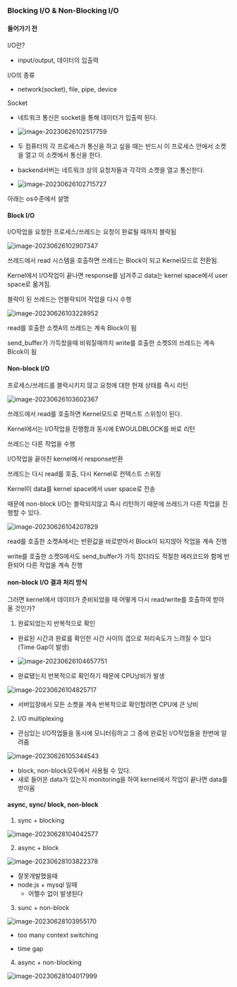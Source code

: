 ### Blocking I/O & Non-Blocking I/O

#### 들어가기 전

I/O란?

- input/output, 데이터의 입출력

I/O의 종류

- network(socket), file, pipe, device

Socket

- 네트워크 통신은 socket을 통해 데이터가 입출력 된다.
- ![image-20230626102517759](img/image-20230626102517759.png)

- 두 컴퓨터의 각 프로세스가 통신을 하고 싶을 때는 반드시 이 프로세스 안에서 소켓을 열고 이 소켓에서 통신을 한다.

- backend서버는 네트워크 상의 요청자들과 각각의 소켓을 열고 통신한다.

- ![image-20230626102715727](img/image-20230626102715727.png)



아래는 os수준에서 설명

#### Block I/O

I/O작업을 요청한 프로세스/쓰레드는 요청이 완료될 때까지 블락됨

![image-20230626102907347](img/image-20230626102907347.png)

쓰레드에서 read 시스템을 호출하면 쓰레드는 Block이 되고 Kernel모드로 전환됨.

Kernel에서 I/O작업이 끝나면 response를 넘겨주고 data는 kernel space에서 user space로 옮겨짐.

블락이 된 쓰레드는 언블락되어 작업을 다시 수행

![image-20230626103228952](img/image-20230626103228952.png)

read를 호출한 소켓A의 쓰레드는 계속 Block이 됨

send_buffer가 가득찼을때 비워질때까지 write를 호출한 소켓S의 쓰레드는 계속 Blcok이 됨



#### Non-block I/O

프로세스/쓰레드를 블락시키지 않고 요청에 대한 현재 상태를 즉시 리턴

![image-20230626103602367](img/image-20230626103602367.png)

쓰레드에서 read를 호출하면 Kernel모드로 컨텍스트 스위칭이 된다.

Kernel에서는 I/O작업을 진행함과 동시에 EWOULDBLOCK를 바로 리턴

쓰레드는 다른 작업을 수행

I/O작업을 끝마친 kernel에서 response반환

쓰레드는 다시 read를 호출, 다시 Kernel로 컨텍스트 스위칭

Kernel이 data를 kernel space에서 user space로 전송

때문에 non-block I/O는 블락되지않고 즉시 리턴하기 때문에 쓰레드가 다른 작업을 진행할 수 있다.

![image-20230626104207829](img/image-20230626104207829.png)

read를 호출한 소켓A에서는 반환값을 바로받아서 Block이 되지않아 작업을 계속 진행

write를 호출한 소켓S에서도 send_buffer가 가득 찼더라도 적절한 에러코드와 함께 반환되어 다른 작업을 계속 진행



#### non-block I/O 결과 처리 방식

그러면 kernel에서 데이터가 준비되었을 때 어떻게 다시 read/write를 호출하여 받아올 것인가?

1. 완료되었는지 반복적으로 확인

- 완료된 시간과 완료를 확인한 시간 사이의 갭으로 처리속도가 느려질 수 있다 (Time Gap이 발생)
- ![image-20230626104657751](img/image-20230626104657751.png)

- 완료됐는지 반복적으로 확인하기 때문에 CPU낭비가 발생

![image-20230626104825717](img/image-20230626104825717.png)

- 서버입장에서 모든 소켓을 계속 반복적으로 확인할려면 CPU에 큰 낭비

2. I/O multiplexing

- 관심있는 I/O작업들을 동시에 모니터링하고 그 중에 완료된 I/O작업들을 한번에 알려줌

![image-20230626105344543](img/image-20230626105344543.png)

- block, non-block모두에서 사용될 수 있다.
- 새로 들어온 data가 있는지 monitoring을 하여 kernel에서 작업이 끝나면 data를 받아옴



#### async, sync/ block, non-block

1. sync + blocking

![image-20230628104042577](img/image-20230628104042577.png)





2. async + block

![image-20230628103822378](img/image-20230628103822378.png)

- 잘못개발했을때
- node.js + mysql 일때
  - 어쩔수 없이 발생된다

3. sunc + non-block

![image-20230628103955170](img/image-20230628103955170.png)

- too many context switching

- time gap

4. async + non-blocking

![image-20230628104017999](img/image-20230628104017999.png)